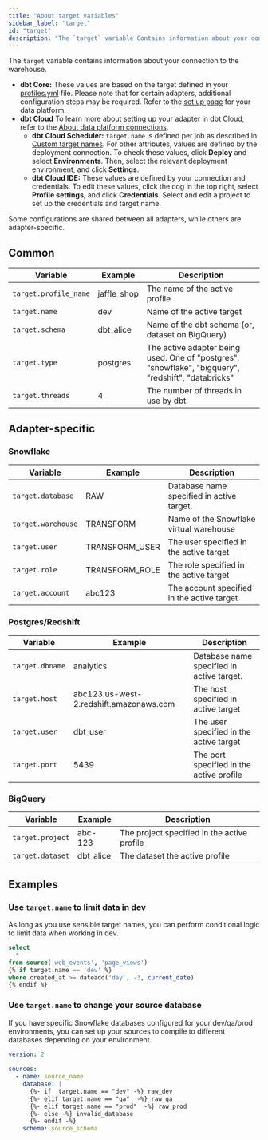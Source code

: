 ```yaml
---
title: "About target variables"
sidebar_label: "target"
id: "target"
description: "The `target` variable Contains information about your connection to the warehouse."
---
```


The `target` variable contains information about your connection to the warehouse.

- **dbt Core:** These values are based on the target defined in your [profiles.yml](/docs/core/connect-data-platform/profiles.yml) file. Please note that for certain adapters, additional configuration steps may be required. Refer to the [set up page](/docs/core/connect-data-platform/about-core-connections) for your data platform.
- **dbt Cloud** To learn more about setting up your adapter in dbt Cloud, refer to the [About data platform connections](/docs/cloud/connect-data-platform/about-connections).
   - **dbt Cloud Scheduler:** `target.name` is defined per job as described in [Custom target names](/docs/build/custom-target-names). For other attributes, values are defined by the deployment connection. To check these values, click **Deploy** and select **Environments**. Then, select the relevant deployment environment, and click **Settings**.
   - **dbt Cloud IDE:** These values are defined by your connection and credentials. To edit these values, click the cog in the top right, select **Profile settings**, and click **Credentials**. Select and edit a project to set up the credentials and target name.

Some configurations are shared between all adapters, while others are adapter-specific.

## Common
| Variable | Example | Description |
| -------- | ------- | ----------- |
| `target.profile_name` | jaffle_shop | The name of the active profile |
| `target.name` | dev | Name of the active target |
| `target.schema` | dbt_alice | Name of the dbt schema (or, dataset on BigQuery) |
| `target.type` | postgres | The active adapter being used. One of "postgres", "snowflake", "bigquery", "redshift", "databricks" |
| `target.threads` | 4 | The number of threads in use by dbt |


## Adapter-specific
### Snowflake

| Variable | Example | Description |
| -------- | ------- | ----------- |
| `target.database` | RAW | Database name specified in active target. |
| `target.warehouse` | TRANSFORM | Name of the Snowflake virtual warehouse |
| `target.user` | TRANSFORM_USER | The user specified in the active target |
| `target.role` | TRANSFORM_ROLE | The role specified in the active target |
| `target.account` | abc123 | The account specified in the active target |

### Postgres/Redshift

| Variable | Example | Description |
| -------- | ------- | ----------- |
| `target.dbname` | analytics | Database name specified in active target. |
| `target.host` | abc123.us-west-2.redshift.amazonaws.com | The host specified in active target |
| `target.user` | dbt_user | The user specified in the active target |
| `target.port` | 5439 | The port specified in the active profile |

### BigQuery

| Variable | Example | Description |
| -------- | ------- | ----------- |
| `target.project` | abc-123 | The project specified in the active profile |
| `target.dataset` | dbt_alice | The dataset the active profile |

## Examples

### Use `target.name` to limit data in dev

As long as you use sensible target names, you can perform conditional logic to limit data when working in dev.

```sql
select
  *
from source('web_events', 'page_views')
{% if target.name == 'dev' %}
where created_at >= dateadd('day', -3, current_date)
{% endif %}
```

### Use `target.name` to change your source database

If you have specific Snowflake databases configured for your dev/qa/prod environments,
you can set up your sources to compile to different databases depending on your 
environment. 

```yml
version: 2
 
sources:
  - name: source_name 
    database: |
      {%- if  target.name == "dev" -%} raw_dev
      {%- elif target.name == "qa"  -%} raw_qa
      {%- elif target.name == "prod"  -%} raw_prod
      {%- else -%} invalid_database
      {%- endif -%}
    schema: source_schema
```
